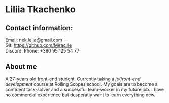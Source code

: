 # Liliia Tkachenko
## Contact information:
Email: nek.leila@gmail.com  
Git: https://github.com/Miracllle  
Discord:
Phone: +380 95 125 54 77  
## About me
A 27-years old front-end student. Currently taking a *js/front-end development* course at Rolling Scopes school. My goals are to become a confident task-solver and a successful team-worker in my future job. I have no commercial experience but desperatly want to learn everything new.

